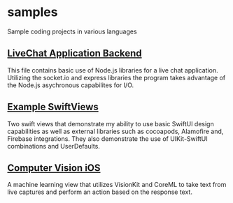 # samples
Sample coding projects in various languages 

## [LiveChat Application Backend](LiveChat.js)
This file contains basic use of Node.js libraries for a live chat application. Utilizing the socket.io and express libraries the program takes advantage of the Node.js asychronous capabilites for I/O. 

## [Example SwiftViews](LoginView.swift)
Two swift views that demonstrate my ability to use basic SwiftUI design capabilities as well as external libraries such as cocoapods, Alamofire and, Firebase integrations. They also demonstrate the use of UIKit-SwiftUI combinations and UserDefaults.

## [Computer Vision iOS](TextReader.swift)
A machine learning view that utilizes VisionKit and CoreML to take text from live captures and perform an action based on the response text.
